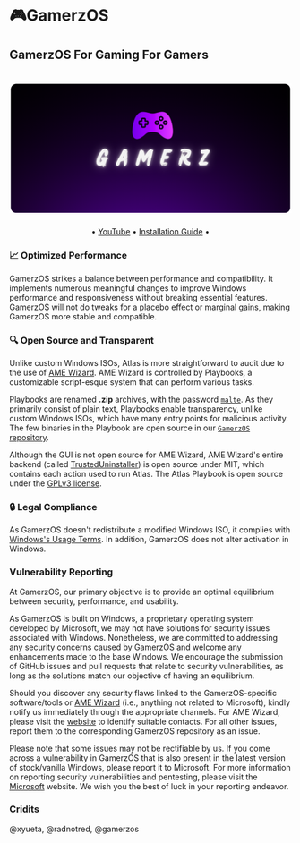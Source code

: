 # 🎮GamerzOS

## GamerzOS For Gaming For Gamers

<head>
  <meta name="google-site-verification" content="XhHzqTShF13Xhz-NDwf-8IMU8cJtZ25cEKfXYVLMKog" />
</head>

<body>
  <h1 align="center">
    <img src="GamerzOS.PNG">
  </h1>
<p align="center">
  •
  <a href="https://www.youtube.com/@MR.PC_GAMER_YT" target="_blank">YouTube</a>
  •
  <a href="https://gamerzos-playbook-installation-guid.on.drv.tw/GamerzOS.html" target="_blank">Installation Guide</a>
  •
</p>

  
### 📈 Optimized Performance


GamerzOS strikes a balance between performance and compatibility. It implements numerous meaningful changes to improve Windows performance and responsiveness without breaking essential features. GamerzOS will not do tweaks for a placebo effect or marginal gains, making GamerzOS more stable and compatible.

### 🔍 Open Source and Transparent

Unlike custom Windows ISOs, Atlas is more straightforward to audit due to the use of [AME Wizard](https://ameliorated.io). AME Wizard is controlled by Playbooks, a customizable script-esque system that can perform various tasks.

Playbooks are renamed **.zip** archives, with the password [`malte`](https://docs.ameliorated.io/developers/getting-started/creation.html). As they primarily consist of plain text, Playbooks enable transparency, unlike custom Windows ISOs, which have many entry points for malicious activity. The few binaries in the Playbook are open source in our [`GamerzOS` repository](https://github.com/GamerzOS-Playbook/GamerzOS).

Although the GUI is not open source for AME Wizard, AME Wizard's entire backend (called [TrustedUninstaller](https://github.com/Ameliorated-LLC/trusted-uninstaller-cli)) is open source under MIT, which contains each action used to run Atlas. The Atlas Playbook is open source under the [GPLv3 license](https://github.com/GamerzOS-Playbook/GamerzOS/blob/main/LICENSE).

### 🔒 Legal Compliance


As GamerzOS doesn't redistribute a modified Windows ISO, it complies with [Windows's Usage Terms](https://www.microsoft.com/en-us/useterms/#areaheading-uid6738235). In addition, GamerzOS does not alter activation in Windows.

### Vulnerability Reporting

At GamerzOS, our primary objective is to provide an optimal equilibrium between security, performance, and usability.

As GamerzOS is built on Windows, a proprietary operating system developed by Microsoft, we may not have solutions for security issues associated with Windows. Nonetheless, we are committed to addressing any security concerns caused by GamerzOS and welcome any enhancements made to the base Windows. We encourage the submission of GitHub issues and pull requests that relate to security vulnerabilities, as long as the solutions match our objective of having an equilibrium.

Should you discover any security flaws linked to the GamerzOS-specific software/tools or [AME Wizard](https://ameliorated.io) (i.e., anything not related to Microsoft), kindly notify us immediately through the appropriate channels. For AME Wizard, please visit the [website](https://ameliorated.io) to identify suitable contacts. For all other issues, report them to the corresponding GamerzOS repository as an issue.

Please note that some issues may not be rectifiable by us. If you come across a vulnerability in GamerzOS that is also present in the latest version of stock/vanilla Windows, please report it to Microsoft. For more information on reporting security vulnerabilities and pentesting, please visit the [Microsoft](https://www.microsoft.com/en-us/msrc/faqs-report-an-issue) website. We wish you the best of luck in your reporting endeavor.


### Cridits


@xyueta, @radnotred, @gamerzos
</body>
